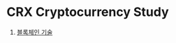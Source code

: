 # CRX Cryptocurrency Study

1. [블록체인 기술](https://github.com/CodeMath/CRX_Study/blob/master/blockchain_1.md)
